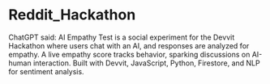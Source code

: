 # Reddit_Hackathon
ChatGPT said: AI Empathy Test is a social experiment for the Devvit Hackathon where users chat with an AI, and responses are analyzed for empathy. A live empathy score tracks behavior, sparking discussions on AI-human interaction. Built with Devvit, JavaScript, Python, Firestore, and NLP for sentiment analysis.
